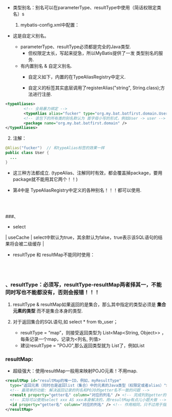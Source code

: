 
- 类型别名：别名可以在parameterType、resultType中使用（简话权限定类名）s
   1. mybatis-config.xml中配置：


- 这是自定义别名。
   - parameterType、resultType必须都是完全的Java类型.
      - 但权限定太长，写起来捉急，所以MyBatis提供了一发 类型别名的服务.
   - 有内置别名 & 自定义别名.
      - 自定义如下，内置的在TypeAliasRegistry中定义.


      - 自定义的标签其实底层调用了registerAlias("string", String.class);方法进行注册.


```xml
<typeAliases>
        <!-- 全局暴力绑定 -->
        <typeAlias alias="fucker" type="org.my.bat.batfirst.domain.User" />
        <!-- 该包下的所有类的别名默认为 首字母小写的形式，例如User -> user -->
        <package name="org.my.bat.batfirst.domain" />
</typeAliases>
```
   2. 注解：

```Java
@Alias("fucker")  // 和typeAlias标签的效果一样
public class User {
  ...
}
```

- 这三种方法都成立. (typeAlias、注解同时有效，都会覆盖掉package，要用package就不能用其它两个！！)

- 第4中是 TypeAliasRegistry中定义的各种别名！！！都可以使用.

<br><br>

###、


- select

| useCache | select中默认为true，其余默认为false，true表示该SQL语句的结果将会被二级缓存 |


- resultType 和 resultMap不能同时使用：

<br><br>

### 、resultType：必须写，resultType-resultMap两者择其一，不能同时写也不能都没有，否则会报错！！！

1. resultType & resultMap如果返回的是集合，那么其中指定的类型必须是 **集合元素的类型** 而不是集合本身的类型.

2. 对于返回集合的SQL语句,如 select * from tb_user；
   - resultType = “map”，则接受返回类型为 List<Map<String, Object>> ，每条记录一个map，记录为<列名, 列值>
   - 建议resultType = "POJO",那么返回类型就为 List<POJO>了，例如List<User>


### resultMap:

- 超级强大：使用resultMap一般用来映射POJO元素！不用map.

```XML
<resultMap id="resultMap的唯一ID，例如，myResultType"
  type="返回元素（同时也是返回list（集合）中的元素的Java类型（权限定或者alias）">
  <!-- 最简单的功能: 解决返回记录的列名和POJO的getter名不一致的问题 -->
  <result property="getter名" column="对应的列名" /> <!-- 完成列到getter的映射 -->
  <!-- 实际可以使用select xxx AS xxx本身解决的，用resultMap有点儿小题大做 -->
  <id property="getter名" column="对应的列名" /> <!-- 作用相同，只不过用于指定主键，提高效率 -->
</resultMap>
```
